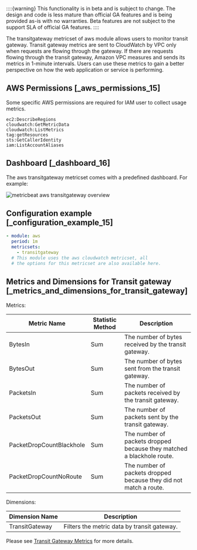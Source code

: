 ::::{warning}
This functionality is in beta and is subject to change. The design and code is less mature than official GA features and is being provided as-is with no warranties. Beta features are not subject to the support SLA of official GA features.
::::


The transitgateway metricset of aws module allows users to monitor transit gateway. Transit gateway metrics are sent to CloudWatch by VPC only when requests are flowing through the gateway. If there are requests flowing through the transit gateway, Amazon VPC measures and sends its metrics in 1-minute intervals. Users can use these metrics to gain a better perspective on how the web application or service is performing.


## AWS Permissions [_aws_permissions_15]

Some specific AWS permissions are required for IAM user to collect usage metrics.

```
ec2:DescribeRegions
cloudwatch:GetMetricData
cloudwatch:ListMetrics
tag:getResources
sts:GetCallerIdentity
iam:ListAccountAliases
```


## Dashboard [_dashboard_16]

The aws transitgateway metricset comes with a predefined dashboard. For example:

![metricbeat aws transitgateway overview](images/metricbeat-aws-transitgateway-overview.png)


## Configuration example [_configuration_example_15]

```yaml
- module: aws
  period: 1m
  metricsets:
    - transitgateway
  # This module uses the aws cloudwatch metricset, all
  # the options for this metricset are also available here.
```


## Metrics and Dimensions for Transit gateway [_metrics_and_dimensions_for_transit_gateway]

Metrics:

| Metric Name | Statistic Method | Description |
| --- | --- | --- |
| BytesIn | Sum | The number of bytes received by the transit gateway. |
| BytesOut | Sum | The number of bytes sent from the transit gateway. |
| PacketsIn | Sum | The number of packets received by the transit gateway. |
| PacketsOut | Sum | The number of packets sent by the transit gateway. |
| PacketDropCountBlackhole | Sum | The number of packets dropped because they matched a blackhole route. |
| PacketDropCountNoRoute | Sum | The number of packets dropped because they did not match a route. |

Dimensions:

| Dimension Name | Description |
| --- | --- |
| TransitGateway | Filters the metric data by transit gateway. |

Please see [Transit Gateway Metrics](https://docs.aws.amazon.com/vpc/latest/tgw/transit-gateway-cloudwatch-metrics.html) for more details.
